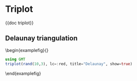# Triplot

{{doc triplot}}

## Delaunay triangulation

\begin{examplefig}{}
```julia
using GMT
triplot(rand(10,3), lc=:red, title="Delaunay", show=true)
```
\end{examplefig}

<!--
## Voronoi cells

Create and plot a Delaunay triangulation from a set of 2-D points.

\begin{examplefig}{}
```julia
using GMT
triplot(rand(10,2), voronoi=true, title="Voronoi", show=true)
```
\end{examplefig}
-->
